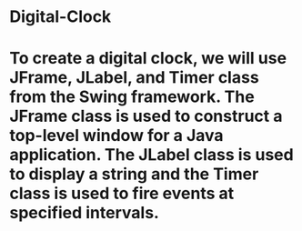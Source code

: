 # Digital-Clock
# To create a digital clock, we will use JFrame, JLabel, and Timer class from the Swing framework. The JFrame class is used to construct a top-level window for a Java application. The JLabel class is used to display a string and the Timer class is used to fire events at specified intervals.
